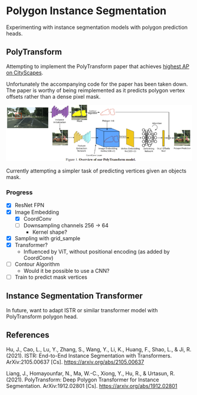 # Polygon Instance Segmentation

Experimenting with instance segmentation models with polygon prediction heads.

## PolyTransform

Attempting to implement the PolyTransform paper that achieves [highest AP on CityScapes](https://paperswithcode.com/sota/instance-segmentation-on-cityscapes).

Unfortunately the accompanying code for the paper has been taken down. The paper is worthy of being reimplemented as it predicts polygon vertex offsets rather than a dense pixel mask.

![PolyTransform Architecture](docs/polytransform-architecture.png "PolyTransform Architecture")

Currently attempting a simpler task of predicting vertices given an objects mask.

### Progress

- [x] ResNet FPN
- [x] Image Embedding
  - [x] CoordConv
  - [ ] Downsampling channels 256 -> 64
    - Kernel shape? 
- [x] Sampling with grid_sample
- [x] Transformer?
  - Influenced by ViT, without positional encoding (as added by CoordConv)
- [ ] Contour Algorithm
  - Would it be possible to use a CNN?
- [ ] Train to predict mask vertices 

## Instance Segmentation Transformer

In future, want to adapt ISTR or similar transformer model with PolyTransform polygon head.

## References

Hu, J., Cao, L., Lu, Y., Zhang, S., Wang, Y., Li, K., Huang, F., Shao, L., & Ji, R. (2021). ISTR: End-to-End Instance Segmentation with Transformers. ArXiv:2105.00637 [Cs]. https://arxiv.org/abs/2105.00637

Liang, J., Homayounfar, N., Ma, W.-C., Xiong, Y., Hu, R., & Urtasun, R. (2021). PolyTransform: Deep Polygon Transformer for Instance Segmentation. ArXiv:1912.02801 [Cs]. https://arxiv.org/abs/1912.02801



‌
‌